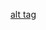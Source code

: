 
[alt tag](https://raw.github.com/MarkusQ/thinking-outside-the-framework-3-iupac/master/benzene.dot)